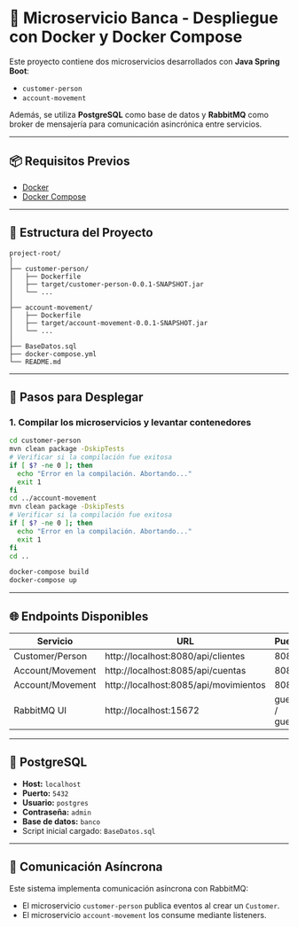 
# 🏦 Microservicio Banca - Despliegue con Docker y Docker Compose

Este proyecto contiene dos microservicios desarrollados con **Java Spring Boot**:

- `customer-person`
- `account-movement`

Además, se utiliza **PostgreSQL** como base de datos y **RabbitMQ** como broker de mensajería para comunicación asincrónica entre servicios.

---

## 📦 Requisitos Previos

- [Docker](https://docs.docker.com/get-docker/)
- [Docker Compose](https://docs.docker.com/compose/)

---

## 🧱 Estructura del Proyecto

```
project-root/
│
├── customer-person/
│   ├── Dockerfile
│   ├── target/customer-person-0.0.1-SNAPSHOT.jar
│   └── ...
│
├── account-movement/
│   ├── Dockerfile
│   ├── target/account-movement-0.0.1-SNAPSHOT.jar
│   └── ...
│
├── BaseDatos.sql
├── docker-compose.yml
└── README.md
```

---

## 🚀 Pasos para Desplegar

### 1. Compilar los microservicios y levantar contenedores


```bash
cd customer-person
mvn clean package -DskipTests
# Verificar si la compilación fue exitosa
if [ $? -ne 0 ]; then
  echo "Error en la compilación. Abortando..."
  exit 1
fi
cd ../account-movement
mvn clean package -DskipTests
# Verificar si la compilación fue exitosa
if [ $? -ne 0 ]; then
  echo "Error en la compilación. Abortando..."
  exit 1
fi
cd ..

docker-compose build
docker-compose up
```

---

## 🌐 Endpoints Disponibles

| Servicio         | URL                                   | Puerto        |
|------------------|---------------------------------------|---------------|
| Customer/Person  | http://localhost:8080/api/clientes    | 8080          |
| Account/Movement | http://localhost:8085/api/cuentas     | 8085          |
| Account/Movement | http://localhost:8085/api/movimientos | 8085          |
| RabbitMQ UI      | http://localhost:15672                | guest / guest |

---

## 🐘 PostgreSQL

- **Host:** `localhost`
- **Puerto:** `5432`
- **Usuario:** `postgres`
- **Contraseña:** `admin`
- **Base de datos:** `banco`
- Script inicial cargado: `BaseDatos.sql`

---

## 🔁 Comunicación Asíncrona

Este sistema implementa comunicación asíncrona con RabbitMQ:

- El microservicio `customer-person` publica eventos al crear un `Customer`.
- El microservicio `account-movement` los consume mediante listeners.
